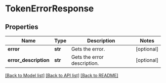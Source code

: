 # TokenErrorResponse

## Properties
Name | Type | Description | Notes
------------ | ------------- | ------------- | -------------
**error** | **str** | Gets the error. | [optional] 
**error_description** | **str** | Gets the error description. | [optional] 

[[Back to Model list]](../README.md#documentation-for-models) [[Back to API list]](../README.md#documentation-for-api-endpoints) [[Back to README]](../README.md)

